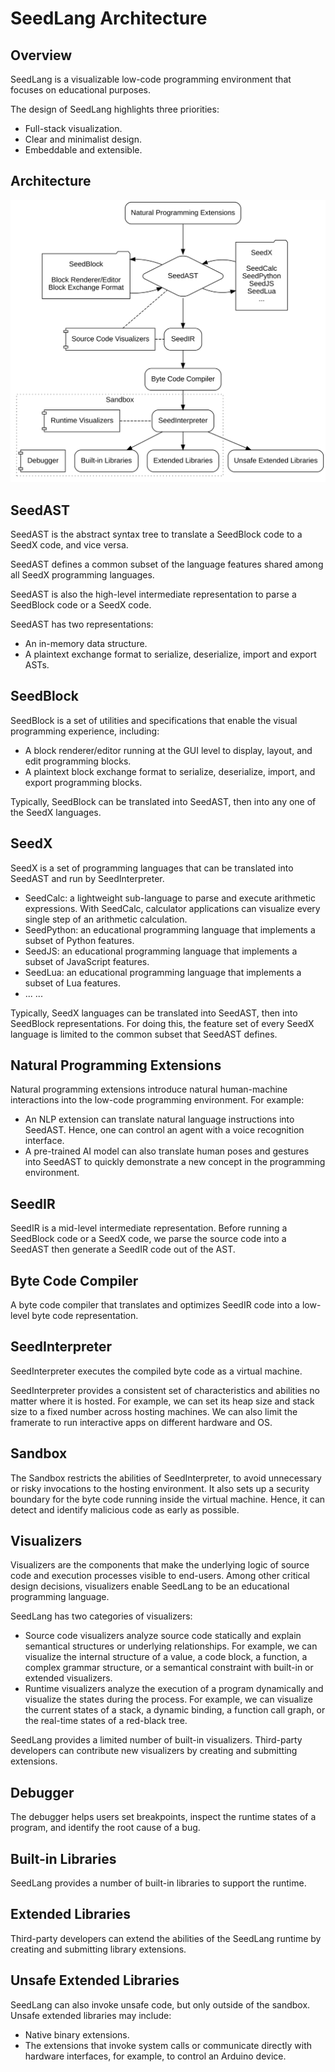 # SeedLang Architecture

## Overview

SeedLang is a visualizable low-code programming environment that focuses on
educational purposes.

The design of SeedLang highlights three priorities:

* Full-stack visualization.
* Clear and minimalist design.
* Embeddable and extensible.

## Architecture

![The architecture diagram](overview.svg)

## SeedAST

SeedAST is the abstract syntax tree to translate a SeedBlock code to a SeedX
code, and vice versa.

SeedAST defines a common subset of the language features shared among all SeedX
programming languages.

SeedAST is also the high-level intermediate representation to parse a SeedBlock
code or a SeedX code.

SeedAST has two representations:

* An in-memory data structure.
* A plaintext exchange format to serialize, deserialize, import and export ASTs.

## SeedBlock

SeedBlock is a set of utilities and specifications that enable the visual
programming experience, including:

* A block renderer/editor running at the GUI level to display, layout, and edit
  programming blocks.
* A plaintext block exchange format to serialize, deserialize, import, and
  export programming blocks.

Typically, SeedBlock can be translated into SeedAST, then into any one of the
SeedX languages.

## SeedX

SeedX is a set of programming languages that can be translated into SeedAST and
run by SeedInterpreter.

* SeedCalc: a lightweight sub-language to parse and execute arithmetic
  expressions. With SeedCalc, calculator applications can visualize every single
  step of an arithmetic calculation.
* SeedPython: an educational programming language that implements a subset of
  Python features.
* SeedJS: an educational programming language that implements a subset of
  JavaScript features.
* SeedLua: an educational programming language that implements a subset of Lua
  features.
* ... ...

Typically, SeedX languages can be translated into SeedAST, then into SeedBlock
representations. For doing this, the feature set of every SeedX language is
limited to the common subset that SeedAST defines.

## Natural Programming Extensions

Natural programming extensions introduce natural human-machine interactions into
the low-code programming environment. For example:

* An NLP extension can translate natural language instructions into SeedAST.
  Hence, one can control an agent with a voice recognition interface.
* A pre-trained AI model can also translate human poses and gestures into
  SeedAST to quickly demonstrate a new concept in the programming environment.

## SeedIR

SeedIR is a mid-level intermediate representation. Before running a SeedBlock
code or a SeedX code, we parse the source code into a SeedAST then generate a
SeedIR code out of the AST.

## Byte Code Compiler

A byte code compiler that translates and optimizes SeedIR code into a low-level
byte code representation.

## SeedInterpreter

SeedInterpreter executes the compiled byte code as a virtual machine.

SeedInterpreter provides a consistent set of characteristics and abilities no
matter where it is hosted. For example, we can set its heap size and stack size
to a fixed number across hosting machines. We can also limit the framerate to
run interactive apps on different hardware and OS.

## Sandbox

The Sandbox restricts the abilities of SeedInterpreter, to avoid unnecessary or
risky invocations to the hosting environment. It also sets up a security
boundary for the byte code running inside the virtual machine. Hence, it can
detect and identify malicious code as early as possible.

## Visualizers

Visualizers are the components that make the underlying logic of source code and
execution processes visible to end-users. Among other critical design decisions,
visualizers enable SeedLang to be an educational programming language.

SeedLang has two categories of visualizers:

* Source code visualizers analyze source code statically and explain semantical
  structures or underlying relationships. For example, we can visualize the
  internal structure of a value, a code block, a function, a complex grammar
  structure, or a semantical constraint with built-in or extended visualizers.
* Runtime visualizers analyze the execution of a program dynamically and
  visualize the states during the process. For example, we can visualize the
  current states of a stack, a dynamic binding, a function call graph, or the
  real-time states of a red-black tree.

SeedLang provides a limited number of built-in visualizers. Third-party
developers can contribute new visualizers by creating and submitting extensions.

## Debugger

The debugger helps users set breakpoints, inspect the runtime states of a
program, and identify the root cause of a bug.

## Built-in Libraries

SeedLang provides a number of built-in libraries to support the runtime.

## Extended Libraries

Third-party developers can extend the abilities of the SeedLang runtime by
creating and submitting library extensions.

## Unsafe Extended Libraries

SeedLang can also invoke unsafe code, but only outside of the sandbox. Unsafe
extended libraries may include:

* Native binary extensions.
* The extensions that invoke system calls or communicate directly with hardware
  interfaces, for example, to control an Arduino device.
